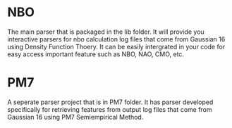 # NBO
The main parser that is packaged in the lib folder. It will provide you interactive parsers for nbo calculation log files that come from Gaussian 16 using Density Function Thoery. It can be easily intergrated in your code for easy access important feature such as NBO, NAO, CMO, etc.

# PM7
A seperate parser project that is in PM7 folder. It has parser developed specifically for retrieving features from output log files that come from Gaussian 16 using PM7 Semiempirical Method.
